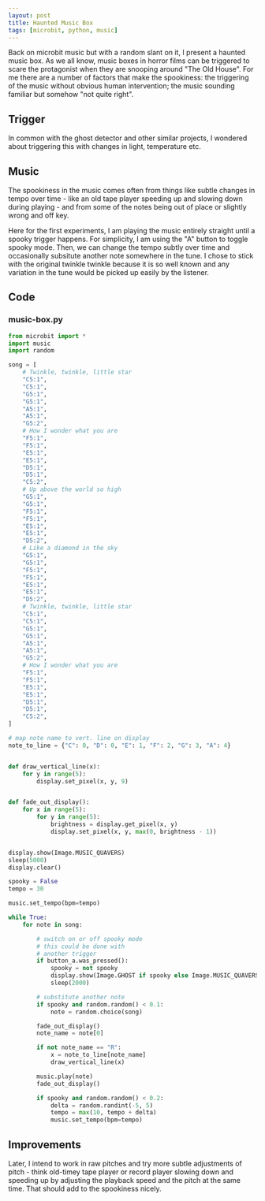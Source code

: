 ```yaml
---
layout: post
title: Haunted Music Box
tags: [microbit, python, music]
---
```


Back on microbit music but with a random slant on it, I present a haunted music box. As we all know, music boxes in horror films
can be triggered to scare the protagonist when they are snooping around "The Old House". For me there are a number of factors that 
make the spookiness: the triggering of the music without obvious human intervention; the music sounding familiar but somehow "not 
quite right".

## Trigger

In common with the ghost detector and other similar projects, I wondered about triggering this with changes in light, temperature etc. 

## Music

The spookiness in the music comes often from things like subtle changes in tempo over time - like an old tape player speeding up and slowing 
down during playing - and from some of the notes being out of place or slightly wrong and off key. 

Here for the first experiments, I am playing the music entirely straight until a spooky trigger happens. For simplicity, I am 
using the "A" button to toggle spooky mode. Then, we can change the tempo subtly 
over time and occasionally subsitute another note somewhere in the tune. I chose to stick with the original twinkle twinkle because it is 
so well known and any variation in the tune would be picked up easily by the listener.

## Code

### music-box.py

```python
from microbit import *
import music
import random

song = [
    # Twinkle, twinkle, little star
    "C5:1",
    "C5:1",
    "G5:1",
    "G5:1",
    "A5:1",
    "A5:1",
    "G5:2",
    # How I wonder what you are
    "F5:1",
    "F5:1",
    "E5:1",
    "E5:1",
    "D5:1",
    "D5:1",
    "C5:2",
    # Up above the world so high
    "G5:1",
    "G5:1",
    "F5:1",
    "F5:1",
    "E5:1",
    "E5:1",
    "D5:2",
    # Like a diamond in the sky
    "G5:1",
    "G5:1",
    "F5:1",
    "F5:1",
    "E5:1",
    "E5:1",
    "D5:2",
    # Twinkle, twinkle, little star
    "C5:1",
    "C5:1",
    "G5:1",
    "G5:1",
    "A5:1",
    "A5:1",
    "G5:2",
    # How I wonder what you are
    "F5:1",
    "F5:1",
    "E5:1",
    "E5:1",
    "D5:1",
    "D5:1",
    "C5:2",
]

# map note name to vert. line on display
note_to_line = {"C": 0, "D": 0, "E": 1, "F": 2, "G": 3, "A": 4}


def draw_vertical_line(x):
    for y in range(5):
        display.set_pixel(x, y, 9)


def fade_out_display():
    for x in range(5):
        for y in range(5):
            brightness = display.get_pixel(x, y)
            display.set_pixel(x, y, max(0, brightness - 1))


display.show(Image.MUSIC_QUAVERS)
sleep(5000)
display.clear()

spooky = False
tempo = 30

music.set_tempo(bpm=tempo)

while True:
    for note in song:

        # switch on or off spooky mode
        # this could be done with
        # another trigger
        if button_a.was_pressed():
            spooky = not spooky
            display.show(Image.GHOST if spooky else Image.MUSIC_QUAVERS)
            sleep(2000)

        # substitute another note
        if spooky and random.random() < 0.1:
            note = random.choice(song)

        fade_out_display()
        note_name = note[0]

        if not note_name == "R":
            x = note_to_line[note_name]
            draw_vertical_line(x)

        music.play(note)
        fade_out_display()

        if spooky and random.random() < 0.2:
            delta = random.randint(-5, 5)
            tempo = max(10, tempo + delta)
            music.set_tempo(bpm=tempo)
```

## Improvements 

Later, I intend to work in raw pitches and try more subtle adjustments of pitch - think old-timey tape player 
or record player slowing down and speeding up by adjusting the playback speed and the pitch at the same time. That should add to the spookiness nicely.
